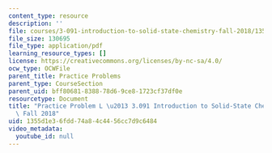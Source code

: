 ```yaml
---
content_type: resource
description: ''
file: courses/3-091-introduction-to-solid-state-chemistry-fall-2018/1355d1e36fdd74a84c4456cc7d9c6484_MIT3_091F18_PPL.pdf
file_size: 130695
file_type: application/pdf
learning_resource_types: []
license: https://creativecommons.org/licenses/by-nc-sa/4.0/
ocw_type: OCWFile
parent_title: Practice Problems
parent_type: CourseSection
parent_uid: bff80681-8388-78d6-9ce8-1723cf37df0e
resourcetype: Document
title: "Practice Problem L \u2013 3.091 Introduction to Solid-State Chemistry \u2013\
  \ Fall 2018"
uid: 1355d1e3-6fdd-74a8-4c44-56cc7d9c6484
video_metadata:
  youtube_id: null
---
```

